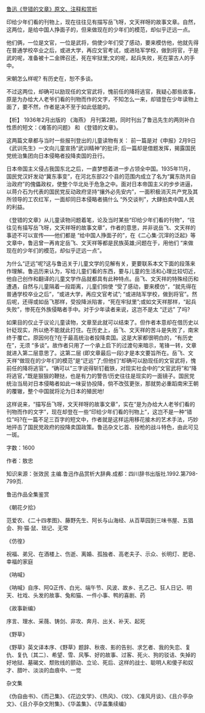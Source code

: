 [鲁迅《登错的文章》原文、注释和赏析](https://www.vrrw.net/wx/9803.html)

印给少年们看的刊物上，现在往往见有描写岳飞呀，文天祥呀的故事文章。自然，这两位，是给中国人挣面子的，但来做现在的少年们的模范，却似乎迂远一点。

他们俩，一位是文官，一位是武将，倘使少年们受了感动，要来模仿他，他就先得在普通学校卒业之后，或进大学，再应文官考试，或进陆军学校，做到将官，于是武的呢，准备被十二金牌召还，死在牢狱里;文的呢，起兵失败，死在蒙古人的手中。

宋朝怎么样呢? 有历史在，恕不多谈。

不过这两位，却确可以励现任的文官武将，愧前任的降将逃官，我疑心那些故事，原是为办给大人老爷们看的刊物而作的文字，不知怎么一来，却错登在少年读物上面了，要不然，作者是决不至于如此低能的。

【析】 1936年2月出版的 《海燕》 月刊第2期，同时刊出了鲁迅先生的两则补白性质的短文：《难答的问题》 和 《登错的文章》。



这两篇文章都与当时一些报刊登出的儿童读物有关： 前一篇是对《申报》2月9日 《武训先生》一文向儿童宣扬“武训精神”的批评; 后一篇却是借题发挥，揭露国民党统治集团向日本侵略者投降卖国的丑行。

日本帝国主义侵占我国东北之后，一直梦想着进一步占领全中国。1935年11月，国民党汉奸发动“冀东事变”，在河北东部22个县的范围内成立了名为“冀东防共自治政府”的傀儡政权，使整个华北处于危急之中。面对日本帝国主义的步步进逼，以蒋介石为代表的国民党反动政府坚持“攘外必先安内”，一面积极消灭共产党及其所领导的工农红军，一面却同日本侵略者搞什么 “外交谈判”，大肆拍卖中国人民的利益。

《登错的文章》从儿童读物问题着笔，论及当时某些“印给少年们看的刊物”，“往往见有描写岳飞呀，文天祥呀的故事文章”，作者的意思，并非说岳飞、文天祥的事迹不可以宣传——他们都是 “给中国人挣面子的”，在《二心集·沉滓的泛起》等文章中，鲁迅曾一再肯定岳飞、文天祥等都是民族英雄;问题在于，用他们 “来做现在的少年们的模范，却似乎迂远一点”。

为什么“迂远”呢?这与鲁迅关于儿童文学的见解有关，更要联系本文下面的段落来作理解。鲁迅历来认为，写给儿童们看的东西，要与儿童的生活和心理比较切近，他自己创作和翻译的儿童文学作品就都具有此种特点。岳飞、文天祥的特殊经历和遭遇，自然与儿童隔着一段距离，儿童们倘使 “受了感动，要来模仿”，“就先得在普通学校卒业之后”，“或进大学，再应文官考试”; “或进陆军学校，做到将官”。然后呢，还得或如岳飞那样，受投降派陷害，“死在牢狱里”;或如文天祥那样，“起兵失败”，惨死在外族侵略者手中。对于少年读者来说，这岂不是太 “迂远” 了吗?

如果目的仅止于议论儿童读物，文章至此就可以结束了。但作者本意却在借历史以针砭现实，所以绝不能就此打住。在历史上，岳飞、文天祥的苦斗是失败了，南宋终于覆亡。原因何在?在于最高统治者投降卖国。这是大家都很明白的，“有历史在”，无须 “多谈”。故作者只用了一个承上启下的过渡句来暗示，笔锋一转，文章就进入第二层意思了。这第二层 (即文章最后一段)才是本文要旨所在。岳飞、文天祥“做现在的少年们的模范”是“迂远”了;但他们“却确可以励现任的文官武将，愧前任的降将逃官”。“确可以”三字说得斩钉截铁，对现实社会中的“文官武将”和“降将逃官，”既是狠狠的鞭挞，也是有力的警告!历史往往是现实的一面镜子。国民党统治当局对日本侵略者如此一味妥协投降，倘不改弦更张，那就势必重蹈南宋王朝的覆辙，整个中国就将沦为日本的殖民地!

这样说来，“描写岳飞呀，文天祥呀的故事文章”，实在“是为办给大人老爷们看的刊物而作的文字”，现在却登在一些“印给少年们看的刊物上”，这岂不是一种“错位”吗?在一篇不足三百字的短文中，作者就是这样运用移花接木的艺术手法，巧妙地抨击了国民党政府的投降卖国政策。鲁迅杂文匕首、投枪的战斗特色，由此可见一斑。

字数：1600

作者：敖忠

知识来源：张效民 主编.鲁迅作品赏析大辞典.成都：四川辞书出版社.1992.第798-799页.

鲁迅作品全集鉴赏

《朝花夕拾》

范爱农、《二十四孝图》、藤野先生、阿长与山海经、从百草园到三味书屋、五猖会、狗·猫·鼠、琐记、无常

《仿徨》

祝福、弟兄、在酒楼上、伤逝、离婚、孤独者、高老夫子、示众、长明灯、肥皂、幸福的家庭

《呐喊》

《呐喊》自序、阿Q正传、白光、端午节、风波、故乡、孔乙己、狂人日记、明天、社戏、头发的故事、兔和猫、一件小事、鸭的喜剧、药

《故事新编》

序言、理水、采薇、铸剑、非攻、奔月、出关、补天、起死

《野草》

《野草》英文译本序、《野草》题辞、秋夜、影的告别、求乞者、我的失恋、复仇、复仇〔其二〕、希望、雪、风筝、好的故事、过客、死火、狗的驳诘、失掉的好地狱、墓碣文、颓败线的颤动、立论、死后、这样的战士、聪明人和傻子和奴才、腊叶、淡淡的血痕中、一觉

杂文集

《伪自由书》、《而己集》、《花边文学》、《热风》、《坟》、《准风月谈》、《且介亭杂文》、《且介亭杂文附集》、《华盖集》、《华盖集续编》

